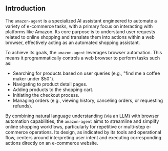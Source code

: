 ## Introduction

The `amazon-agent` is a specialized AI assistant engineered to automate a variety of e-commerce tasks, with a primary focus on interacting with platforms like Amazon. Its core purpose is to understand user requests related to online shopping and translate them into actions within a web browser, effectively acting as an automated shopping assistant.

To achieve its goals, the `amazon-agent` leverages browser automation. This means it programmatically controls a web browser to perform tasks such as:

*   Searching for products based on user queries (e.g., "find me a coffee maker under $50").
*   Navigating to product detail pages.
*   Adding products to the shopping cart.
*   Initiating the checkout process.
*   Managing orders (e.g., viewing history, canceling orders, or requesting refunds).

By combining natural language understanding (via an LLM) with browser automation capabilities, the `amazon-agent` aims to streamline and simplify online shopping workflows, particularly for repetitive or multi-step e-commerce operations. Its design, as indicated by its tools and operational flow, centers around interpreting user intent and executing corresponding actions directly on an e-commerce website.
